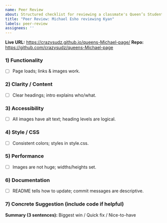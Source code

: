 ```yaml
---
name: Peer Review
about: Structured checklist for reviewing a classmate's Queen’s Student Page
title: "Peer Review: Michael Esho reviewing Kyan"
labels: peer-review
assignees: ''
---
```


**Live URL:** https://crazysudz.github.io/queens-Michael-page/
**Repo:** https://github.com/crazysudz/queens-Michael-page
### 1) Functionality
- [ ] Page loads; links & images work.

### 2) Clarity / Content
- [ ] Clear headings; intro explains who/what.

### 3) Accessibility
- [ ] All images have alt text; heading levels are logical.

### 4) Style / CSS
- [ ] Consistent colors; styles in style.css.

### 5) Performance
- [ ] Images are not huge; widths/heights set.

### 6) Documentation
- [ ] README tells how to update; commit messages are descriptive.

### 7) Concrete Suggestion (include code if helpful)

**Summary (3 sentences):** Biggest win / Quick fix / Nice-to-have

